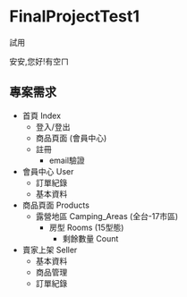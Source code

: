 # FinalProjectTest1
試用

安安,您好!有空ㄇ

## 專案需求
* 首頁 Index
   + 登入/登出
   + 商品頁面 (會員中心)
   + 註冊 
     + email驗證
* 會員中心 User
    - 訂單紀錄 
    - 基本資料 
* 商品頁面 Products
    + 露營地區 Camping_Areas (全台-17市區)
      + 房型 Rooms (15型態)
        + 剩餘數量 Count
* 賣家上架 Seller       
    - 基本資料
    - 商品管理
    - 訂單紀錄
